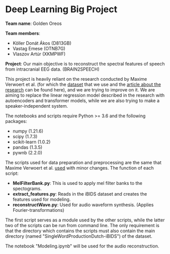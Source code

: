 <h1>Deep Learning Big Project</h1>

<b>Team name</b>: Golden Oreos

<b>Team members</b>:
- Köller Donát Ákos (D813GB)
- Vastag Emese (OTNB7G)
- Vlaszov Artúr (XKMPWF)

<b>Project</b>:
Our main objective is to reconstruct the spectral features of speech from intracranial EEG data. (BRAIN2SPEECH)<br>

This project is heavily reliant on the research conducted by Maxime Verwoert
et al. (for which the <a href="https://osf.io/nrgx6/" rel='nofollow'>dataset</a> that we use
and the <a href="https://www.nature.com/articles/s41597-022-01542-9" rel='nofollow'>article about the research</a> 
can be found here),
and we are trying to improve on it. We are aiming to replace the linear regression model described in the research with
autoencoders and transformer models, while we are also trying to make a speaker-independent system.

The notebooks and scripts require Python >= 3.6 and the following packages:
- numpy (1.21.6)
- scipy (1.7.3)
- scikit-learn (1.0.2)
- pandas (1.3.5)
- pywnb (2.2.0)

The scripts used for data preparation and preprocessing are the same that Maxime Verwoert et al. 
<a href="https://github.com/neuralinterfacinglab/SingleWordProductionDutch">used</a> with minor changes. 
The function of each script:
- <b>MelFilterBank.py</b>: This is used to apply mel filter banks to the spectograms.
- <b>extract_features.py</b>: Reads in the iBIDS dataset and creates the features used for modeling.
- <b>reconstructWave.py</b>: Used for audio waveform synthesis. (Applies Fourier-transformations)

The first script serves as a module used by the other scripts, while the latter two of the scripts can be run from 
command line. The only requirement is that the directory which contains the scripts must also contain the main directory 
(named "SingleWordProductionDutch-iBIDS") of the dataset.


The notebook "Modeling.ipynb" will be used for the audio reconstruction. 
